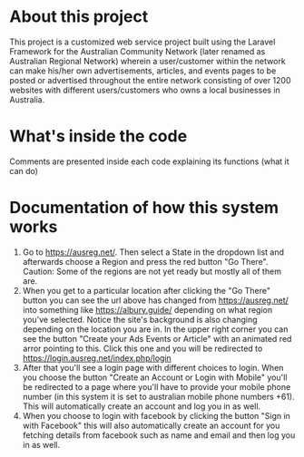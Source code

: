 # About this project
This project is a customized web service project built using the Laravel Framework for the Australian Community Network (later renamed as Australian Regional Network) wherein a user/customer within the network can make his/her own advertisements, articles, and events pages to be posted or advertised throughout the entire network consisting of over 1200 websites with different users/customers who owns a local businesses in Australia.

# What's inside the code
Comments are presented inside each code explaining its functions (what it can do)

# Documentation of how this system works
1. Go to https://ausreg.net/. Then select a State in the dropdown list and afterwards choose a Region and press the red button "Go There". Caution: Some of the regions are not yet ready but mostly all of them are. 
2. When you get to a particular location after clicking the "Go There" button you can see the url above has changed from https://ausreg.net/ into something like https://albury.guide/ depending on what region you've selected. Notice the site's background is also changing depending on the location you are in. In the upper right corner you can see the button "Create your Ads Events or Article" with an animated red arror pointing to this. Click this one and you will be redirected to https://login.ausreg.net/index.php/login
3. After that you'll see a login page with different choices to login. When you choose the button "Create an Account or Login with Mobile" you'll be redirected to a page where you'll have to provide your mobile phone number (in this system it is set to australian mobile phone numbers +61). This will automatically create an account and log you in as well.
4. When you choose to login with facebook by clicking the button "Sign in with Facebook" this will also automatically create an account for you fetching details from facebook such as name and email and then log you in as well.
